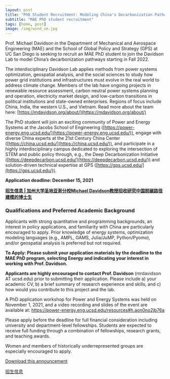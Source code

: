 ```yaml
---
layout: post
title: "PhD Student Recruitment: Modeling China's Decarbonization Pathways"
subtitle: "MAE PhD student recruitment"
tags: [home, post]
image: /img/wind_sm.jpg
---
```


Prof. Michael Davidson in the Department of Mechanical and Aerospace Engineering (MAE) and the School of Global Policy and Strategy (GPS) at UC San Diego is seeking to recruit an MAE PhD student to join the Davidson Lab to model China’s decarbonization pathways starting in Fall 2022.

The interdisciplinary Davidson Lab applies methods from power systems optimization, geospatial analysis, and the social sciences to study how power grid institutions and infrastructures must evolve in the real world to address climate change. Members of the lab have ongoing projects in renewable resource assessment, carbon neutral power systems planning and operation, electricity market design, and low-carbon transitions in political institutions and state-owned enterprises. Regions of focus include China, India, the western U.S., and Vietnam. Read more about the team here: [https://mdavidson.org/about/](https://mdavidson.org/about/)

The PhD student will join an exciting community of Power and Energy Systems at the Jacobs School of Engineering ([https://power-energy.eng.ucsd.edu/](https://power-energy.eng.ucsd.edu/)), engage with diverse China experts at the 21st Century China Center ([https://china.ucsd.edu/](https://china.ucsd.edu/)), and participate in a highly interdisciplinary campus dedicated to exploring the intersection of STEM and public policy through, e.g., the Deep Decarbonization Initiative ([https://deepdecarbon.ucsd.edu/](https://deepdecarbon.ucsd.edu/)) and solution-driven technical expertise at GPS ([https://gps.ucsd.edu/](https://gps.ucsd.edu/)).

**Application deadline: December 15, 2021**

**[招生信息 | 加州大学圣地亚哥分校Michael Davidson教授招收研究中国脱碳路径建模的博士生](https://mp.weixin.qq.com/s/lZwGz6SVN3PbLYu5Gdhvuw)**

### Qualifications and Preferred Academic Background

Applicants with strong quantitative and programming backgrounds, an interest in policy applications, and familiarity with China are particularly encouraged to apply. Prior knowledge of energy systems, optimization modeling languages (e.g., AMPL, GAMS, Julia/JuMP, Python/Pyomo), and/or geospatial analysis is preferred but not required.

**To Apply: Please submit your application materials by the deadline to the MAE PhD program, selecting Energy and indicating your interest in working with Prof. Davidson.**

**Applicants are highly encouraged to contact Prof. Davidson** (mrdavidson AT ucsd.edu) prior to submitting their application. Please include a) your academic CV, b) a brief summary of research experience and skills, and c) how would you contribute to this project and the lab.

A PhD application workshop for Power and Energy Systems was held on November 1, 2021, and a video recording and slides of the event are available at:
[https://power-energy.eng.ucsd.edu/resources#h.aon0no2jb76a ](https://power-energy.eng.ucsd.edu/resources#h.aon0no2jb76a)

Please apply before the deadline for full financial consideration including university and department-level fellowships. Students are expected to receive full funding through a combination of fellowships, research grants, and teaching awards.

Women and members of historically underrepresented groups are especially encouraged to apply.

[Download this announcement](https://docs.google.com/document/d/11ghTYRN4kyv-yfGN2REKTsTBWTAriLsB/edit)

[招生信息](https://mp.weixin.qq.com/s/lZwGz6SVN3PbLYu5Gdhvuw)